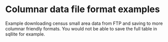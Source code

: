 # Columnar data file format examples

Example downloading census small area data from FTP and saving to more columnar friendly formats. You would not be able to save the full table in sqllite for example.